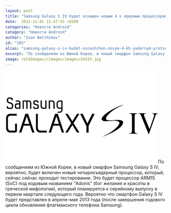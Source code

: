 ```yaml
---
layout: post
title: "Samsung Galaxy S IV будет оснащен новым 4 х ядерным процессором"
date:  2012-11-01 12:47:55 +0300
categories: "Новости Android"
category: "Новости Android"
author: "Ivan Belchikov"
id: "101"
alias: "samsung-galaxy-s-iv-budet-osnashchen-novym-4-kh-yadernym-protsessorom"
excerpt: "По сообщениям из Южной Кореи, в новый смарфон Samsung Galaxy S IV, вероятно, будет включен новый четырехъядерный процессор, который, сейчас сейчас проходит тестирование. Это будет процессор ARM15 (SoC) под кодовым названием “Adonis” (бог желания и красоты в греческой мифологии), который планируется к серийному выпуску в первом квартале следующего года. Вероятно что смартфон Galaxy S IV будет представлен в апреле-мае 2013 года (после завершения годового цикла обновления флагманского телефона Samsung)."
image: /oldImages//images/images/SGSIV.jpg
---
```

<img  src="/oldImages/images/images/SGSIV.jpg" alt="" >По сообщениям из Южной Кореи, в новый смарфон Samsung Galaxy S IV, вероятно, будет включен новый четырехъядерный процессор, который, сейчас сейчас проходит тестирование. Это будет процессор ARM15 (SoC) под кодовым названием “Adonis” (бог желания и красоты в греческой мифологии), который планируется к серийному выпуску в первом квартале следующего года. Вероятно что смартфон Galaxy S IV будет представлен в апреле-мае 2013 года (после завершения годового цикла обновления флагманского телефона Samsung).
